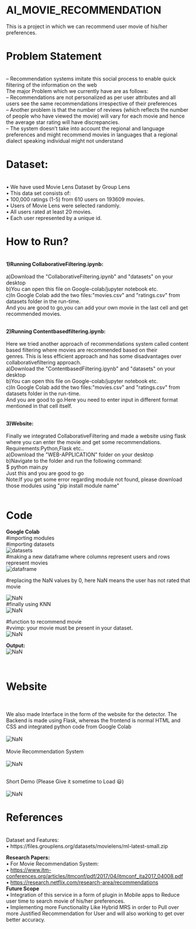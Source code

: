 # AI_MOVIE_RECOMMENDATION<br>
This is a project in which we can recommend user movie of his/her preferences.<br>
   
<h1>Problem Statement</h1><br>
– Recommendation systems imitate this social  process to enable quick filtering of the information on the web<br>
The major Problem which we currently have are as follows:<br>
– Recommendations are not personalized as per user attributes and all users see the same recommendations irrespective of their preferences<br>
– Another problem is that the number of reviews (which reflects the number of people who have viewed the movie) will vary for each movie and hence the average star rating will have discrepancies. <br>
– The system doesn’t take into account the regional and language preferences and might recommend movies in languages that a regional dialect speaking individual might not understand<br>
 
<h1>Dataset:</h1><br>
•	We have used Movie Lens Dataset by Group Lens<br>
•	This data set consists of:<br>
•	100,000 ratings (1-5) from 610 users on 193609  movies.<br>
•	Users of Movie Lens were selected randomly.<br>
•	All users rated at least 20 movies.<br>
•	Each user represented by a unique id.<br>

<h1>How to Run?</h1><br>
<b>1)Running CollaborativeFiltering.ipynb:</b><br><br>
    a)Download the "CollaborativeFiltering.ipynb" and "datasets" on your desktop<br>
    b)You can open this file on Google-colab/jupyter notebook etc.<br>
    c)In Google Colab add the two files:"movies.csv" and "ratings.csv"  from datasets folder in the run-time.<br>
And you are good to go,you can add your own movie in the last cell and get recommended movies.<br><br>

<b>2)Running Contentbasedfiltering.ipynb:</b><br><br>
    Here we tried another approach of recommendations system called content based filtering where movies are recommended based on their <br>genres. This is less efficient approach and has some disadvantages over collaborativefiltering approach.<br>
     a)Download the "ContentbasedFiltering.ipynb" and "datasets" on your desktop<br>
     b)You can open this file on Google-colab/jupyter notebook etc.<br>
     c)In Google Colab add the two files:"movies.csv" and "ratings.csv"  from datasets folder in the run-time.<br>
And you are good to go.Here you need to enter input in different format mentioned in that cell itself.<br><br>


<b>3)Website:</b><br><br>
    Finally we integrated CollaborativeFiltering and made a website using flask where you can enter the movie and get some recommendations.<br>
    Requirements:Python,Flask etc..<br>
    a)Download the "WEB-APPLICATION" folder on your desktop<br>
    b)Navigate to the folder and run the following command:<br>
        $ python main.py<br>
Just this and you are good to go<br>
Note:If you get some error regarding module not found, please download those modules using "pip install module name"<br>
<br>
<h1>Code</h1>
<b>Google Colab</b><br>
#importing modules<br>
#importing datasets<br>
<img src="./images/1.png" alt="datasets"/><br>
#making a new dataframe where columns represent users and rows represent movies<br>
<img src="./images/2.png" alt="dataframe"/><br>
 
#replacing the NaN values by 0, here NaN means the user has not rated that movie<br>

<img src="./images/3.png" alt="NaN"/><br>
#finally using KNN<br>
<img src="./images/4.png" alt="NaN"/><br>
 
#function to recommend movie<br>
#vvimp: your movie must be present in your dataset.<br>
<img src="./images/5.png" alt="NaN"/><br>
 
<b>Output:</b><br>
<img src="./images/6.png" alt="NaN"/><br>


<br>
<h1>Website</h1><br>

We also made Interface in the form of the website for the detector. The Backend is made using Flask, whereas the frontend is normal HTML and CSS and integrated python code from Google Colab<br><br>
<img src="./images/1.1.gif" alt="NaN"/><br><br>
Movie Recommendation System <br><br>
<img src="./images/1.2.gif" alt="NaN"/><br><br>
 

Short Demo (Please Give it sometime to Load 😃)<br><br>
<img src="./images/1.3.gif" alt="NaN"/><br>
 
<h1>References</h1><br>
Dataset and Features:<br>
•	https://files.grouplens.org/datasets/movielens/ml-latest-small.zip<br>

<b>Research Papers:</b><br>
•	For  Movie Recommendation System:<br>
•	https://www.itm-conferences.org/articles/itmconf/pdf/2017/04/itmconf_ita2017_04008.pdf<br>
•	https://research.netflix.com/research-area/recommendations<br>
<b>Future Scope</b><br>
•	Integration of this service in a form of plugin in Mobile apps to Reduce user time to search movie of his/her preferences.<br>
•	Implementing more Functionality Like Hybrid MRS in order to Pull over more Justified Recommendation for User and will also working to get over better accuracy.<br>

